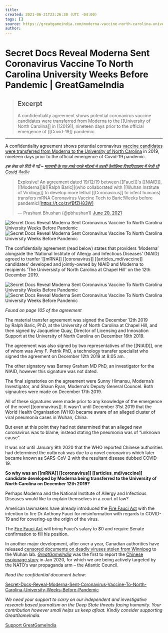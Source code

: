 ```yaml
---
title:
created: 2021-06-21T23:26:30 (UTC -04:00)
tags: []
source: https://greatgameindia.com/moderna-vaccine-north-carolina-university/
author: 
---
```


# Secret Docs Reveal Moderna Sent Coronavirus Vaccine To North Carolina University Weeks Before Pandemic | GreatGameIndia

> ## Excerpt
> A confidentiality agreement shows potential coronavirus vaccine candidates were transferred from Moderna to the [[University of North Carolina]] in [[2019]], nineteen days prior to the official emergence of [[Covid-19]] pandemic.

---
A confidentiality agreement shows potential coronavirus [vaccine candidates were transferred from Moderna to the University of North Carolina] in 2019, nineteen days prior to the official emergence of Covid-19 pandemic.

_इस लेख को हिंदी में पढ़ें – [महामारी के एक हफ्ते पहले मॉडर्ना ने उत्तरी कैरोलिना विश्वविद्यालय में भेजी थी Covid वैक्सीन]_

> Explosive! An agreement dated 19/12/19 between [[Fauci]]'s [[NIAID]], [[Moderna]]&[[Ralph Baric]](who collaborated with [[Wuhan Institute of Virology]] to develop more lethal [[Coronavirus]] to infect humans) transfers mRNA Coronavirus Vaccine Tech to Baric!Weeks before pandemic![https://t.co/zvfBfZH83W]
> 
> — Prashant Bhushan (@pbhushan1) [June 20, 2021]

![Secret Docs Reveal Moderna Sent Coronavirus Vaccine To North Carolina University Weeks Before Pandemic
]![Secret Docs Reveal Moderna Sent Coronavirus Vaccine To North Carolina University Weeks Before Pandemic
]

The confidentially agreement (read below) states that providers ‘Moderna’ alongside the ‘National Institute of Allergy and Infectious Diseases’ (NIAID) agreed to tranfer ‘[[mRNA]] [[coronavirus]] [[articles_md/vaccine]] candidates’ developed and jointly-owned by NIAID and Moderna to recipients ‘The Universisty of North Carolina at Chapel Hill’ on the 12th December 2019.

![Secret Docs Reveal Moderna Sent Coronavirus Vaccine To North Carolina University Weeks Before Pandemic
]![Secret Docs Reveal Moderna Sent Coronavirus Vaccine To North Carolina University Weeks Before Pandemic
]

_Found on page 105 of the agreement_

The material transfer agreement was signed the December 12th 2019 by Ralph Baric, PhD, at the University of North Carolina at Chapel Hill, and then signed by Jacqueline Quay, Director of Licensing and Innovation Support at the University of North Carolina on December 16th 2019.

The agreement was also signed by two representatives of the [[NIAID]], one of whom was Amy F. Petrik PhD, a technology transfer specialist who signed the agreement on December 12th 2019 at 8:05 am.

The other signatory was Barney Graham MD PhD, an investigator for the NIAID, however this signature was not dated.

The final signatories on the agreement were Sunny Himansu, Moderna’s Investigator, and Shaun Ryan, Moderna’s Deputy General Councel. Both signautres were made on December 17th 2019.

All of these signatures were made prior to any knowledge of the emergence of the novel [[coronavirus]]. It wasn’t until December 31st 2019 that the World Health Organisation (WHO) became aware of an alleged cluster of viral pneumonia cases in Wuhan, China.

But even at this point they had not determined that an alleged new coronavirus was to blame, instead stating the pneumonia was of “unknown cause”.

It was not until January 9th 2020 that the WHO reported Chinese authorities had determined the outbreak was due to a novel coronavirus which later became known as SARS-CoV-2 with the resultant disease dubbed COVID-19.

**So why was an [[mRNA]] [[coronavirus]] [[articles_md/vaccine]] candidate developed by Moderna being transferred to the University of North Carolina on December 12th 2019?**

Perhaps Moderna and the National Institute of Allergy and Infectious Diseases would like to explain themselves in a court of law?

American lawmakers have already introduced the [Fire Fauci Act] with the intention to fire Dr Anthony Fauci for misinformation with regards to COVID-19 and for covering-up the origin of the virus.

The [Fire Fauci Act] will bring Fauci’s salary to $0 and require Senate confirmation to fill his position.

In another major development, after over a year, Canadian authorities have released [censored documents on deadly viruses stolen from Winnipeg] to the Wuhan lab. _[GreatGameIndia]_ was the first to report the [Chinese espionage story] in Jan 2020, for which we are being actively targeted by the NATO’s war propaganda arm – the Atlantic Council.

_Read the confidential document below:_

[Secret-Docs-Reveal-Moderna-Sent-Coronavirus-Vaccine-To-North-Carolina-University-Weeks-Before-Pandemic  
]

_We need your support to carry on our independent and investigative research based journalism on the Deep State threats facing humanity. Your contribution however small helps us keep afloat. Kindly consider supporting GreatGameIndia._

[Support GreatGameIndia]



[vaccine candidates were transferred from Moderna to the University of North Carolina]: https://greatgameindia.com/moderna-vaccine-north-carolina-university/
[महामारी के एक हफ्ते पहले मॉडर्ना ने उत्तरी कैरोलिना विश्वविद्यालय में भेजी थी Covid वैक्सीन]: https://gginews.in/moderna-vaccine-north-carolina-university/
[https://t.co/zvfBfZH83W]: https://t.co/zvfBfZH83W
[June 20, 2021]: https://twitter.com/pbhushan1/status/1406637629936865286?ref_src=twsrc%5Etfw
[Secret Docs Reveal Moderna Sent Coronavirus Vaccine To North Carolina University Weeks Before Pandemic
]: https://i1.wp.com/greatgameindia.com/wp-content/uploads/2021/06/SecretDocsRevealModernaSentCoronavirusVaccineToNorthCarolinaUniversityWeeksBeforePandemic.jpg?resize=696%2C392&is-pending-load=1#038;ssl=1
[Secret Docs Reveal Moderna Sent Coronavirus Vaccine To North Carolina University Weeks Before Pandemic
]: https://i1.wp.com/greatgameindia.com/wp-content/uploads/2021/06/SecretDocsRevealModernaSentCoronavirusVaccineToNorthCarolinaUniversityWeeksBeforePandemic.jpg?resize=696%2C392&ssl=1
[Secret Docs Reveal Moderna Sent Coronavirus Vaccine To North Carolina University Weeks Before Pandemic
]: https://i1.wp.com/greatgameindia.com/wp-content/uploads/2021/06/SecretDocsRevealModernaSentCoronavirusVaccineToNorthCarolinaUniversityWeeksBeforePandemic1.png?resize=696%2C325&is-pending-load=1#038;ssl=1
[Secret Docs Reveal Moderna Sent Coronavirus Vaccine To North Carolina University Weeks Before Pandemic
]: https://i1.wp.com/greatgameindia.com/wp-content/uploads/2021/06/SecretDocsRevealModernaSentCoronavirusVaccineToNorthCarolinaUniversityWeeksBeforePandemic1.png?resize=696%2C325&ssl=1
[Fire Fauci Act]: https://greatgameindia.com/fire-fauci-act/
[censored documents on deadly viruses stolen from Winnipeg]: https://greatgameindia.com/censored-docs-viruses-winnipeg-lab/
[GreatGameIndia]: https://greatgameindia.com/
[Chinese espionage story]: https://greatgameindia.com/coronavirus-bioweapon/
[Secret-Docs-Reveal-Moderna-Sent-Coronavirus-Vaccine-To-North-Carolina-University-Weeks-Before-Pandemic  
]: https://greatgameindia.com/wp-content/uploads/2021/06/Secret-Docs-Reveal-Moderna-Sent-Coronavirus-Vaccine-To-North-Carolina-University-Weeks-Before-Pandemic.pdf
[Support GreatGameIndia]: https://greatgameindia.com/donate/

